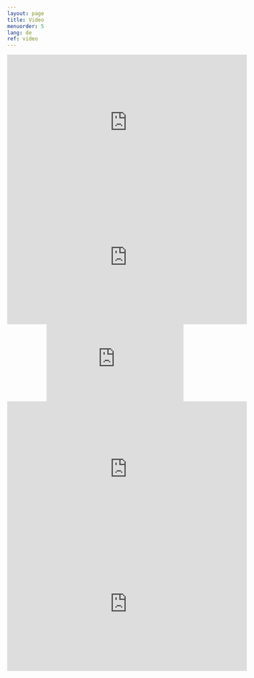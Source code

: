 ```yaml
---
layout: page
title: Video
menuorder: 5
lang: de
ref: video
---
```

<iframe width="560" height="315" src="https://www.youtube.com/embed/ryRgDhy5AQs?rel=0" frameborder="0" allowfullscreen></iframe>

<iframe width="560" height="315" src="https://www.youtube.com/embed/lihMd8nDGks?rel=0" frameborder="0" allowfullscreen></iframe>

<iframe title="Masterclass&#x20;f&#x00FC;r&#x20;zuk&#x00FC;nftige&#x20;Opernstars" allowfullscreen="true" style="transition-duration:0;transition-property:no;margin:0 auto;position:relative;display:block;background-color:#000000;" frameborder="0" scrolling="no" width="320" height="180" src="https://www.arte.tv/player/v5/index.php?lang=de_DE&json_url=https%3A%2F%2Fapi.arte.tv%2Fapi%2Fplayer%2Fv2%2Fconfig%2Fde%2F091406-000-A&autostart=false&mute=0"></iframe>

<iframe width="560" height="315" src="https://www.youtube.com/embed/M8LZHCqI_jA?rel=0" frameborder="0" allowfullscreen></iframe>

<iframe width="560" height="315" src="https://www.youtube.com/embed/x6-Q51jhWgQ?rel=0" frameborder="0" allowfullscreen></iframe>



















